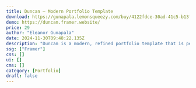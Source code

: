```yaml
---
title: Duncan — Modern Portfolio Template
download: https://gunapala.lemonsqueezy.com/buy/4122fdce-30ad-41c5-b13f-c78c6471c784
demo: https://duncan.framer.website/
price: 29
author: "Eleanor Gunapala"
date: 2024-11-30T09:48:22.135Z
description: "Duncan is a modern, refined portfolio template that is perfect for artists, creatives, designers, and photographers seeking an elegant showcase of their work."
ssg: ["Framer"]
css: []
ui: []
cms: []
category: [Portfolio]
draft: false
---
```

